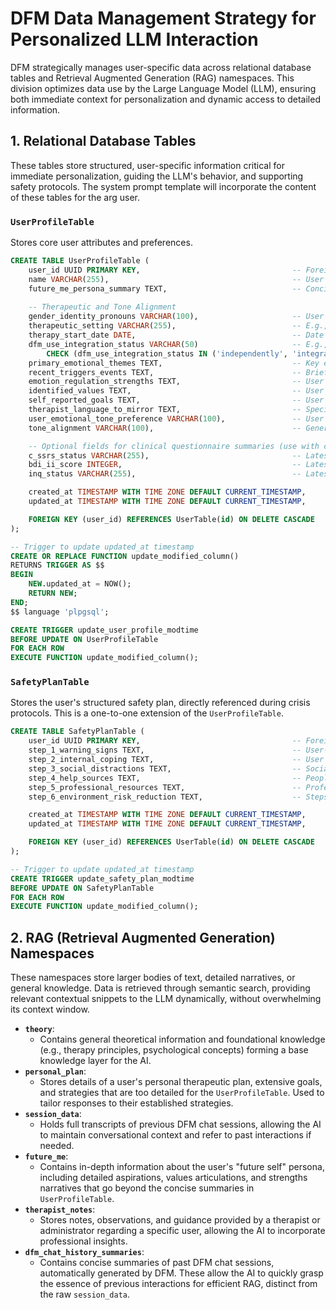 # DFM Data Management Strategy for Personalized LLM Interaction

DFM strategically manages user-specific data across relational database tables and Retrieval Augmented Generation (RAG) namespaces. This division optimizes data use by the Large Language Model (LLM), ensuring both immediate context for personalization and dynamic access to detailed information.

## 1. Relational Database Tables

These tables store structured, user-specific information critical for immediate personalization, guiding the LLM's behavior, and supporting safety protocols. The system prompt template will incorporate the content of these tables for the arg user.

### `UserProfileTable`

Stores core user attributes and preferences.

```sql
CREATE TABLE UserProfileTable (
    user_id UUID PRIMARY KEY,                                  -- Foreign key to the main UserTable
    name VARCHAR(255),                                         -- User's preferred name
    future_me_persona_summary TEXT,                            -- Concise summary of the user's "future self" persona
    
    -- Therapeutic and Tone Alignment
    gender_identity_pronouns VARCHAR(100),                     -- User's gender identity and/or pronouns
    therapeutic_setting VARCHAR(255),                          -- E.g., 'private therapy', 'school-based therapy'
    therapy_start_date DATE,                                   -- Date when the user started their current therapy
    dfm_use_integration_status VARCHAR(50)                     -- E.g., 'independently', 'integrated_with_therapist'
        CHECK (dfm_use_integration_status IN ('independently', 'integrated_with_therapist')),
    primary_emotional_themes TEXT,                             -- Key emotional themes the user is working through (e.g., 'hopelessness', 'self-criticism')
    recent_triggers_events TEXT,                               -- Brief description of recent triggers or significant events
    emotion_regulation_strengths TEXT,                         -- User's identified strengths for emotion regulation (e.g., 'journaling', 'physical movement')
    identified_values TEXT,                                    -- User's core identified values (e.g., 'creativity, connection')
    self_reported_goals TEXT,                                  -- User's self-reported goals for using DFM or for therapy
    therapist_language_to_mirror TEXT,                         -- Specific phrases or language style suggested by a therapist to mirror
    user_emotional_tone_preference VARCHAR(100),               -- User's preferred emotional tone for DFM's "future self" messages
    tone_alignment VARCHAR(100),                               -- General desired tone for DFM interactions (e.g., 'soft and reflective', 'grounded and direct')

    -- Optional fields for clinical questionnaire summaries (use with care, primarily for tone/prompt adaptation)
    c_ssrs_status VARCHAR(255),                                -- Latest C-SSRS status (e.g., 'Moderate ideation, no plan'). Used for adapting grounding questions.
    bdi_ii_score INTEGER,                                      -- Latest BDI-II score. Used to inform prompts regarding hopelessness or cognitive distortions.
    inq_status VARCHAR(255),                                   -- Latest INQ status (e.g., 'High perceived burdensomeness, low belongingness'). Used to emphasize connectedness.

    created_at TIMESTAMP WITH TIME ZONE DEFAULT CURRENT_TIMESTAMP,
    updated_at TIMESTAMP WITH TIME ZONE DEFAULT CURRENT_TIMESTAMP,

    FOREIGN KEY (user_id) REFERENCES UserTable(id) ON DELETE CASCADE
);

-- Trigger to update updated_at timestamp
CREATE OR REPLACE FUNCTION update_modified_column()
RETURNS TRIGGER AS $$
BEGIN
    NEW.updated_at = NOW();
    RETURN NEW;
END;
$$ language 'plpgsql';

CREATE TRIGGER update_user_profile_modtime
BEFORE UPDATE ON UserProfileTable
FOR EACH ROW
EXECUTE FUNCTION update_modified_column();
```

### `SafetyPlanTable`

Stores the user's structured safety plan, directly referenced during crisis protocols. This is a one-to-one extension of the `UserProfileTable`.

```sql
CREATE TABLE SafetyPlanTable (
    user_id UUID PRIMARY KEY,                                  -- Foreign key to the UserProfileTable and UserTable, ensuring one safety plan per user
    step_1_warning_signs TEXT,                                 -- User-specific warning signs of escalating distress
    step_2_internal_coping TEXT,                               -- User's internal coping strategies
    step_3_social_distractions TEXT,                           -- Social contacts or settings for distraction
    step_4_help_sources TEXT,                                  -- People the user can reach out to for help (friends, family, therapist)
    step_5_professional_resources TEXT,                        -- Professional help resources (hotlines, clinics)
    step_6_environment_risk_reduction TEXT,                    -- Steps to make the immediate environment safer

    created_at TIMESTAMP WITH TIME ZONE DEFAULT CURRENT_TIMESTAMP,
    updated_at TIMESTAMP WITH TIME ZONE DEFAULT CURRENT_TIMESTAMP,

    FOREIGN KEY (user_id) REFERENCES UserTable(id) ON DELETE CASCADE
);

-- Trigger to update updated_at timestamp
CREATE TRIGGER update_safety_plan_modtime
BEFORE UPDATE ON SafetyPlanTable
FOR EACH ROW
EXECUTE FUNCTION update_modified_column();
```

## 2. RAG (Retrieval Augmented Generation) Namespaces

These namespaces store larger bodies of text, detailed narratives, or general knowledge. Data is retrieved through semantic search, providing relevant contextual snippets to the LLM dynamically, without overwhelming its context window.

*   **`theory`**:
    *   Contains general theoretical information and foundational knowledge (e.g., therapy principles, psychological concepts) forming a base knowledge layer for the AI.
*   **`personal_plan`**:
    *   Stores details of a user's personal therapeutic plan, extensive goals, and strategies that are too detailed for the `UserProfileTable`. Used to tailor responses to their established strategies.
*   **`session_data`**:
    *   Holds full transcripts of previous DFM chat sessions, allowing the AI to maintain conversational context and refer to past interactions if needed.
*   **`future_me`**:
    *   Contains in-depth information about the user's "future self" persona, including detailed aspirations, values articulations, and strengths narratives that go beyond the concise summaries in `UserProfileTable`.
*   **`therapist_notes`**:
    *   Stores notes, observations, and guidance provided by a therapist or administrator regarding a specific user, allowing the AI to incorporate professional insights.
*   **`dfm_chat_history_summaries`**:
    *   Contains concise summaries of past DFM chat sessions, automatically generated by DFM. These allow the AI to quickly grasp the essence of previous interactions for efficient RAG, distinct from the raw `session_data`.